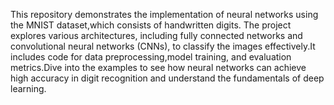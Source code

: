 This repository demonstrates the implementation of neural networks using the MNIST dataset,which consists of handwritten digits. The project explores various architectures,
including fully connected networks and convolutional neural networks (CNNs), to classify the images effectively.It includes code for data preprocessing,model training,
and evaluation metrics.Dive into the examples to see how neural networks can achieve high accuracy in digit recognition and understand the fundamentals of deep learning.
